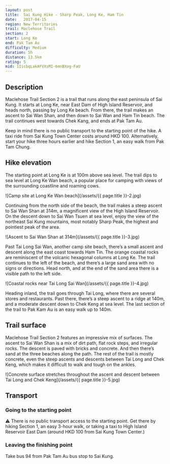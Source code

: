 ```yaml
---
layout: post
title:  Sai Kung Hike - Sharp Peak, Long Ke, Ham Tin
date:   2017-04-15
region: New Territories
trail: Maclehose Trail
section: 2
start: Long Ke
end: Pak Tam Au
difficulty: Medium
duration: 5h
distance: 13.5km
rating: 5
mid: 1IicbqLakAFVXsMI-6mnBXog-FaU
---
```

## Description

Maclehose Trail Section 2 is a trail that runs along the east peninsula of Sai Kung. It starts at Long Ke, near East Dam of High Island Reservoir, and heads north, passing by Long Ke beach. From there, the trail makes an ascent to Sai Wan Shan, and then down to Sai Wan and Ham Tin beach. The trail continues west towards Chek Kang, and ends at Pak Tam Au.

Keep in mind there is no public transport to the starting point of the hike. A taxi ride from Sai Kung Town Center costs around HKD 100. Alternatively, start your hike three hours earlier and hike Section 1, an easy walk from Pak Tam Chung.

## Hike elevation

The starting point at Long Ke is at 100m above sea level. The trail dips to sea level at Long Ke Wan beach, a popular place for camping with views of the surrounding coastline and roaming cows.

![Camp site at Long Ke Wan beach](/assets/{{ page.title }}-2.jpg)

Continuing from the north side of the beach, the trail makes a steep ascent to Sai Wan Shan at 314m, a magnificent view of the High Island Reservoir. On the descent down to Sai Wan Tsuen at sea level, enjoy the view of the northeast Sai Kung mountains, most notably Sharp Peak, the highest and pointiest peak of the area.

![Ascent to Sai Wan Shan at 314m](/assets/{{ page.title }}-3.jpg)

Past Tai Long Sai Wan, another camp site beach, there’s a small ascent and descent along the east coast towards Ham Tin. The orange coastal rocks are reminiscent of the volcanic hexagonal columns at Long Ke. The trail continues to the left of the beach, and there’s a large sand area with no signs or directions. Head north, and at the end of the sand area there is a visible path to the left side.

![Coastal rocks near Tai Long Sai Wan](/assets/{{ page.title }}-4.jpg)

Heading inland, the trail goes through Tai Long, where there are several stores and restaurants. Past there, there’s a steep ascent to a ridge at 140m, and a moderate descent down to Chek Keng at sea level. The last section of the trail to Pak Kam Au is an easy walk up to 140m.

## Trail surface

Maclehose Trail Section 2 features an impressive mix of surfaces. The ascent to Sai Wan Shan is a mix of dirt path, flat rock steps, and irregular rocks. The descent is paved with bricks and concrete. And then there’s sand at the three beaches along the path. The rest of the trail is mostly concrete, even the steep ascents and descents between Tai Long and Chek Keng, which makes it difficult to walk and tough on the ankles.

![Concrete surface stretches throughout the ascent and descent between Tai Long and Chek Keng](/assets/{{ page.title }}-5.jpg)

## Transport

### Going to the starting point

⚠ There is no public transport access to the starting point. Get there by hiking Section 1, an easy 3-hour walk, or taking a taxi to High Island Reservoir East Dam (around HKD 100 from Sai Kung Town Center.)

### Leaving the finishing point

Take bus 94 from Pak Tam Au bus stop to Sai Kung.